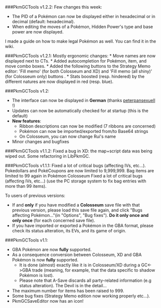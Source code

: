 ###PkmGCTools v1.2.2:
Few changes this week:
* The PID of a Pokémon can now be displayed either in hexadecimal or in decimal (default: hexadecimal).
* When editing the moves of a Pokémon, Hidden Power's type and base power are now displayed.

I made a guide on how to make legal Pokémon as well. You can find it in the wiki.

###PkmGCTools v1.2.1:
Mostly ergonomic changes:
	* Move names are now displayed next to CTs.
	* Added autocompletion for Pokémon, item, and move combo boxes.
	* Added the following buttons to the Strategy Memo editor: 'Fill memo' (for both Colosseum and XD) and 'Fill memo (all shiny)' (for Colosseum only) buttons .
	* Stats boosted (resp. hindered) by the different natures are now displayed in red (resp. blue).

###PkmGCTools v1.2:
* The interface can now be displayed in **German** (thanks [peterpansexuell](http://www.smogon.com/forums/members/peterpansexuell.158307/) !)
* Updates can now be automatically checked for at startup (this is the default)
* **New features**:
	* Ribbon descriptions can now be modified (7 ribbons are concerned)
	* Pokémon can now be imported/exported from/to Base64 strings
	* On Colosseum, you can now change Rui's name
* Minor changes and bugfixes

###PkmGCTools v1.1.2:
Fixed a bug in XD: the map+script data was being wiped out.
Some refactoring in LibPkmGC.

###PkmGCTools v1.1.1:
Fixed a lot of critical bugs (affecting IVs, etc...). Pokedollars and PokéCoupons are now limited to 9,999,999. Bag items are limited to 99 again in Pokémon Colosseum Fixed a lot of critical bugs (affecting IVs, etc...)
(use the PC storage system to fix bag entries with more than 99 items).

To users of previous versions:
* If and **only** if you have modified a **Colosseum** save file with that previous version, please load this save file again, 
and click "Bugs affecting Pokémon..."(in "Options", "Bug fixes"). **Do it only once and only once** (for each concerned save file).
* If you have imported or exported a Pokémon in the GBA format, please check its status alteration, its EVs, and its game of origin. 

###PkmGCTools v1.1:
* GBA Pokémon are now **fully** supported.
* As a consequence conversion between Colosseum, XD and GBA Pokémon is now **fully** supported. 
	* It is done (almost) exactly like it is in Colosseum/XD during a GC<->GBA trade (meaning, for example, that the data specific to shadow Pokémon is lost).
	* Please note that A-Save discards all party-related information (e.g status alteration). The Devil is in the detail...
* The maximum number for items has been raised to 999.
* Some bug fixes (Strategy Memo edition now working properly etc...).
* PkmGCSaveEditor now has an icon!